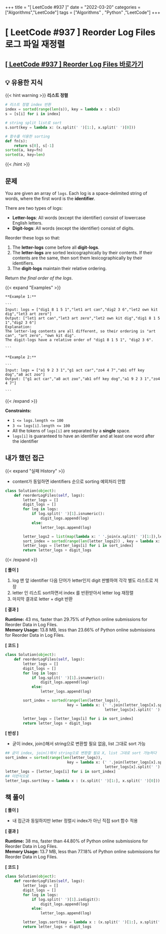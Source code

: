 +++
title = "[ LeetCode #937 ]"
date = "2022-03-20"
categories = ["Algorithms","LeetCode"]
tags = ["Algorithms" , "Python" ,"LeetCode"]
+++

# [ LeetCode #937 ] Reorder Log Files 로그 파일 재정렬

## [[ LeetCode #937 ] Reorder Log Files 바로가기 ](https://leetcode.com/problems/reorder-data-in-log-files/)

## 💡 유용한 지식

{{< hint warning >}}
**리스트 정렬**

```python
# 리스트 정렬 index 반환
index = sorted(range(len(s)), key = lambda x : s[x])
s = [s[i] for i in index]

# string split list로 sort
s.sort(key = lambda x: (x.split(' ')[1:], x.split(' ')[0]))

# 함수를 이용한 sorting
def fn(s):
	return s[0], s[-1]
sorted(a, key=fn)
sorted(a, key=len)
```

{{< /hint >}}

## 문제

You are given an array of `logs`. Each log is a space-delimited string of words, where the first word is the **identifier**.

There are two types of logs:

- **Letter-logs**: All words (except the identifier) consist of lowercase English letters.
- **Digit-logs**: All words (except the identifier) consist of digits.

Reorder these logs so that:

1. The **letter-logs** come before all **digit-logs**.
2. The **letter-logs** are sorted lexicographically by their contents. If their contents are the same, then sort them lexicographically by their identifiers.
3. The **digit-logs** maintain their relative ordering.

Return *the final order of the logs*.

{{< expand "Examples" >}}

    **Example 1:**

    ```
    Input: logs = ["dig1 8 1 5 1","let1 art can","dig2 3 6","let2 own kit dig","let3 art zero"]
    Output: ["let1 art can","let3 art zero","let2 own kit dig","dig1 8 1 5 1","dig2 3 6"]
    Explanation:
    The letter-log contents are all different, so their ordering is "art can", "art zero", "own kit dig".
    The digit-logs have a relative order of "dig1 8 1 5 1", "dig2 3 6".

    ```

    **Example 2:**

    ```
    Input: logs = ["a1 9 2 3 1","g1 act car","zo4 4 7","ab1 off key dog","a8 act zoo"]
    Output: ["g1 act car","a8 act zoo","ab1 off key dog","a1 9 2 3 1","zo4 4 7"]

    ```

{{< /expand >}}

**Constraints:**

- `1 <= logs.length <= 100`
- `3 <= logs[i].length <= 100`
- All the tokens of `logs[i]` are separated by a **single** space.
- `logs[i]` is guaranteed to have an identifier and at least one word after the identifier

## 내가 했던 접근

{{< expand "실패 History" >}}

- content가 동일하면 identifiers 순으로 sorting 예외처리 안함

```python
class Solution(object):
    def reorderLogFiles(self, logs):
        letter_logs = []
        digit_logs = []
        for log in logs:
            if log.split(' ')[1].isnumeric():
                digit_logs.append(log)
            else:
                letter_logs.append(log)

        letter_logs2 = list(map(lambda x: ' '.join(x.split(' ')[1:]),letter_logs))
        sort_index = sorted(range(len(letter_logs2)) , key = lambda x: letter_logs2[x])
        letter_logs = [letter_logs[i] for i in sort_index]
        return letter_logs + digit_logs
```

{{< /expand >}}

**[ 풀이 ]**

1. log 맨 앞 identifier 다음 단어가 letter인지 digit 판별하여 각각 별도 리스트로 저장
2. letter 인 리스트 sort하면서 index 를 반환받아서 letter log 재정렬
3. 마지막 결과로 letter + digit 반환

**[ 결과 ]**

**Runtime:** 43 ms, faster than 29.75% of Python online submissions for Reorder Data in Log Files.  
**Memory Usage:** 13.8 MB, less than 23.66% of Python online submissions for Reorder Data in Log Files.

**[ 코드 ]**

```python
class Solution(object):
    def reorderLogFiles(self, logs):
        letter_logs = []
        digit_logs = []
        for log in logs:
            if log.split(' ')[1].isnumeric():
                digit_logs.append(log)
            else:
                letter_logs.append(log)

        sort_index = sorted(range(len(letter_logs)),
                            key = lambda x: (' '.join(letter_logs[x].split(' ')[1:]),
                                             letter_logs[x].split(' ')[0]))

        letter_logs = [letter_logs[i] for i in sort_index]
        return letter_logs + digit_logs
```

**[ 반성 ]**

- 굳이 index, join()해서 string으로 변환할 필요 없음, list 그대로 sort 가능

```python
## 굳이 index, join()해서 string으로 변환할 필요 X, list 그대로 sort 가능하다
sort_index = sorted(range(len(letter_logs)),
                            key = lambda x: (' '.join(letter_logs[x].split(' ')[1:]),
                                             letter_logs[x].split(' ')[0]))
letter_logs = [letter_logs[i] for i in sort_index]
## 이런식으로
letter_logs.sort(key = lambda x : (x.split(' ')[1:], x.split(' ')[0]))
```

## 책 풀이

**[ 풀이 ]**

- 내 접근과 동일하지만 letter 정렬시 index가 아닌 직접 sort 함수 적용

**[ 결과 ]**

**Runtime:** 38 ms, faster than 44.80% of Python online submissions for Reorder Data in Log Files.  
**Memory Usage:** 13.7 MB, less than 77.18% of Python online submissions for Reorder Data in Log Files.

**[ 코드 ]**

```python
class Solution(object):
    def reorderLogFiles(self, logs):
        letter_logs = []
        digit_logs = []
        for log in logs:
            if log.split(' ')[1].isdigit():
                digit_logs.append(log)
            else:
                letter_logs.append(log)

        letter_logs.sort(key = lambda x : (x.split(' ')[1:], x.split(' ')[0]))
        return letter_logs + digit_logs
```
